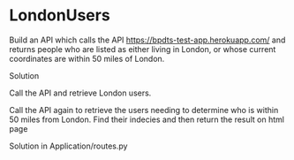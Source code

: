 # LondonUsers

Build an API which calls the  API https://bpdts-test-app.herokuapp.com/ and returns people who are listed as either living in London, or whose current coordinates are within 50 miles of London.

Solution 

Call the API and retrieve London users.

Call the API again to retrieve the users needing to determine who is within 50 miles from London. Find their indecies and then return the result on html page

Solution in Application/routes.py